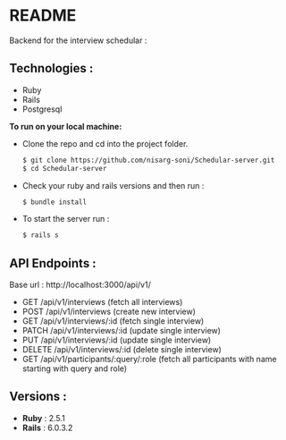 # README

Backend for the interview schedular :

## Technologies :
  * Ruby
  * Rails
  * Postgresql

**To run on your local machine:**

* Clone the repo and cd into the project folder.
  ```sh
  $ git clone https://github.com/nisarg-soni/Schedular-server.git
  $ cd Schedular-server
  ```

* Check your ruby and rails versions and then run :
  ```sh
  $ bundle install
  ```

* To start the server run :
  ```sh
  $ rails s
  ```
## API Endpoints :
  Base url : http://localhost:3000/api/v1/
  *  GET          /api/v1/interviews                      (fetch all interviews)                                                            
  * POST          /api/v1/interviews                      (create new interview)                                                             
  * GET           /api/v1/interviews/:id                  (fetch single interview)                                                     
  * PATCH         /api/v1/interviews/:id                  (update single interview)                                                 
  * PUT           /api/v1/interviews/:id                  (update single interview)                                                   
  * DELETE        /api/v1/interviews/:id                  (delete single interview)                                                           
  * GET           /api/v1/participants/:query/:role       (fetch all participants with name starting with query and role)   
  
## Versions :
* **Ruby** : 2.5.1
* **Rails** : 6.0.3.2
